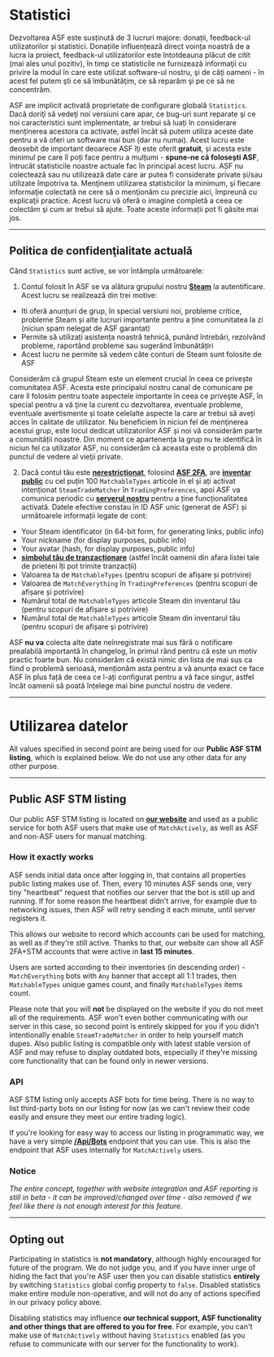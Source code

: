 # Statistici

Dezvoltarea ASF este susținută de 3 lucruri majore: donații, feedback-ul utilizatorilor și statistici. Donațiile influențează direct voința noastră de a lucra la proiect, feedback-ul utilizatorilor este întotdeauna plăcut de citit (mai ales unul pozitiv), în timp ce statisticile ne furnizează informaţii cu privire la modul în care este utilizat software-ul nostru, şi de câţi oameni - în acest fel putem şti ce să îmbunătăţim, ce să reparăm şi pe ce să ne concentrăm.

ASF are implicit activată proprietate de configurare globală `Statistics`. Dacă doriţi să vedeţi noi versiuni care apar, ce bug-uri sunt reparate şi ce noi caracteristici sunt implementate, ar trebui să luați în considerare menținerea acestora ca activate, astfel încât să putem utiliza aceste date pentru a vă oferi un software mai bun (dar nu numai). Acest lucru este deosebit de important deoarece ASF îți este oferit **gratuit**, și acesta este minimul pe care îl poți face pentru a mulțumi - **spune-ne că folosești ASF**, întrucât statisticile noastre actuale fac în principal acest lucru. ASF nu colectează sau nu utilizează date care ar putea fi considerate private și/sau utilizate împotriva ta. Menţinem utilizarea statisticilor la minimum, şi fiecare informaţie colectată ne cere să o menţionăm cu precizie aici, împreună cu explicaţii practice. Acest lucru vă oferă o imagine completă a ceea ce colectăm şi cum ar trebui să ajute. Toate aceste informații pot fi găsite mai jos.

* * *

## Politica de confidenţialitate actuală

Când `Statistics` sunt active, se vor întâmpla următoarele:

1. Contul folosit în ASF se va alătura grupului nostru **[Steam](https://steamcommunity.com/gid/103582791440160998)** la autentificare. Acest lucru se realizează din trei motive:

* Iti oferă anunțuri de grup, în special versiuni noi, probleme critice, probleme Steam și alte lucruri importante pentru a ține comunitatea la zi (niciun spam nelegat de ASF garantat)
* Permite să utilizați asistența noastră tehnică, punând întrebări, rezolvând probleme, raportând probleme sau sugerând îmbunătățiri
* Acest lucru ne permite să vedem câte conturi de Steam sunt folosite de ASF

Considerăm că grupul Steam este un element crucial în ceea ce privește comunitatea ASF. Acesta este principalul nostru canal de comunicare pe care îl folosim pentru toate aspectele importante în ceea ce priveşte ASF, în special pentru a vă ţine la curent cu dezvoltarea, eventuale probleme, eventuale avertismente și toate celelalte aspecte la care ar trebui să aveți acces în calitate de utilizator. Nu beneficiem în niciun fel de menţinerea acestui grup, este locul dedicat utilizatorilor ASF și noi vă considerăm parte a comunității noastre. Din moment ce apartenența la grup nu te identifică în niciun fel ca utilizator ASF, nu considerăm că aceasta este o problemă din punctul de vedere al vieţii private.

2. Dacă contul tău este **[nerestricționat](https://support.steampowered.com/kb_article.php?ref=3330-IAGK-7663)**, folosind **[ASF 2FA](https://github.com/JustArchiNET/ArchiSteamFarm/wiki/Two-factor-authentication#asf-2fa)**, are **[inventar public](https://steamcommunity.com/my/edit/settings)** cu cel puțin 100 `MatchableTypes` articole în el și ați activat intenționat `SteamTradeMatcher` în `TradingPreferences`, apoi ASF va comunica periodic cu **[serverul nostru](https://asf.justarchi.net)** pentru a ține funcționalitatea activată. Datele efective constau în ID ASF unic (generat de ASF) și următoarele informații legate de cont:

* Your Steam identificator (in 64-bit form, for generating links, public info)
* Your nickname (for display purposes, public info)
* Your avatar (hash, for display purposes, public info)
* **[simbolul tău de tranzacționare](https://steamcommunity.com/my/tradeoffers/privacy)** (astfel încât oamenii din afara listei tale de prieteni îți pot trimite tranzacții)
* Valoarea ta de `MatchableTypes` (pentru scopuri de afișare și potrivire)
* Valoarea de `MatchEverything` în `TradingPreferences` (pentru scopuri de afișare și potrivire)
* Numărul total de `MatchableTypes` articole Steam din inventarul tău (pentru scopuri de afișare și potrivire)
* Numărul total de `MatchableTypes` articole Steam din inventarul tău (pentru scopuri de afișare și potrivire)

ASF **nu va** colecta alte date neînregistrate mai sus fără o notificare prealabilă importantă în changelog, în primul rând pentru că este un motiv practic foarte bun. Nu considerăm că există nimic din lista de mai sus ca fiind o problemă serioasă, menționăm asta pentru a vă anunța exact ce face ASF în plus față de ceea ce l-ați configurat pentru a vă face singur, astfel încât oamenii să poată înțelege mai bine punctul nostru de vedere.

* * *

# Utilizarea datelor

All values specified in second point are being used for our **Public ASF STM listing**, which is explained below. We do not use any other data for any other purpose.

* * *

## Public ASF STM listing

Our public ASF STM listing is located on **[our website](https://asf.justarchi.net/STM)** and used as a public service for both ASF users that make use of `MatchActively`, as well as ASF and non-ASF users for manual matching.

### How it exactly works

ASF sends initial data once after logging in, that contains all properties public listing makes use of. Then, every 10 minutes ASF sends one, very tiny "heartbeat" request that notifies our server that the bot is still up and running. If for some reason the heartbeat didn't arrive, for example due to networking issues, then ASF will retry sending it each minute, until server registers it.

This allows our website to record which accounts can be used for matching, as well as if they're still active. Thanks to that, our website can show all ASF 2FA+STM accounts that were active in **last 15 minutes**.

Users are sorted according to their inventories (in descending order) - `MatchEverything` bots with `Any` banner that accept all 1:1 trades, then `MatchableTypes` unique games count, and finally `MatchableTypes` items count.

Please note that you will **not** be displayed on the website if you do not meet all of the requirements. ASF won't even bother communicating with our server in this case, so second point is entirely skipped for you if you didn't intentionally enable `SteamTradeMatcher` in order to help yourself match dupes. Also public listing is compatible only with latest stable version of ASF and may refuse to display outdated bots, especially if they're missing core functionality that can be found only in newer versions.

### API

ASF STM listing only accepts ASF bots for time being. There is no way to list third-party bots on our listing for now (as we can't review their code easily and ensure they meet our entire trading logic).

If you're looking for easy way to access our listing in programmatic way, we have a very simple **[/Api/Bots](https://asf.justarchi.net/Api/Bots)** endpoint that you can use. This is also the endpoint that ASF uses internally for `MatchActively` users.

### Notice

*The entire concept, together with website integration and ASF reporting is still in beta - it can be improved/changed over time - also removed if we feel like there is not enough interest for this feature.*

* * *

## Opting out

Participating in statistics is **not mandatory**, although highly encouraged for future of the program. We do not judge you, and if you have inner urge of hiding the fact that you're ASF user then you can disable statistics **entirely** by switching `Statistics` global config property to `false`. Disabled statistics make entire module non-operative, and will not do any of actions specified in our privacy policy above.

Disabling statistics may influence **our technical support, ASF functionality and other things that are offered to you for free**. For example, you can't make use of `MatchActively` without having `Statistics` enabled (as you refuse to communicate with our server for the functionality to work).